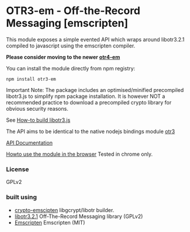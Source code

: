 # OTR3-em - Off-the-Record Messaging [emscripten]

This module exposes a simple evented API which wraps around libotr3.2.1 compiled to javascript using the emscripten compiler.

**Please consider moving to the newer [otr4-em](https://github.com/mnaamani/otr4-em)**

You can install the module directly from npm registry:

    npm install otr3-em

Important Note:
The package includes an optimised/minified precompiled libotr3.js to simplify npm package installation.
It is however NOT a recommended practice to download a precompiled crypto library for obvious security reasons.

See [How-to build libotr3.js](https://github.com/mnaamani/otr3-em/blob/master/BUILDING)

The API aims to be identical to the native nodejs bindings module [otr3](https://github.com/mnaamani/node-otr-v2/)

[API Documentation](https://github.com/mnaamani/otr3-em/blob/master/doc/API.md)

[Howto use the module in the browser](https://github.com/mnaamani/otr3-em/blob/master/test/index.html)
Tested in chrome only.

### License
GPLv2

### built using
- [crypto-emscipten](https://github.com/mnaamani/crypto-emscripten/) libgcrypt/libotr builder.
- [libotr3.2.1](http://www.cypherpunks.ca/otr/) Off-The-Record Messaging library (GPLv2)
- [Emscripten](https://github.com/kripken/emscripten) Emscripten (MIT)
